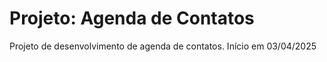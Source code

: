 # Projeto: Agenda de Contatos
 
 Projeto de desenvolvimento de agenda de contatos.
 Início em 03/04/2025
